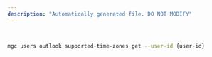 ```yaml
---
description: "Automatically generated file. DO NOT MODIFY"
---
```


```bash


mgc users outlook supported-time-zones get --user-id {user-id}

```